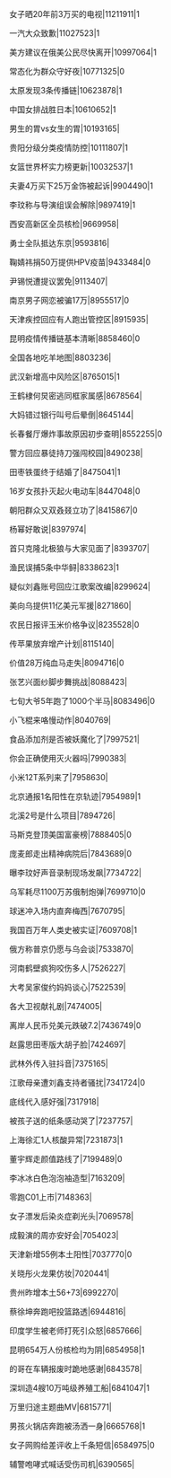女子晒20年前3万买的电视|11211911|1

一汽大众致歉|11027523|1

美方建议在俄美公民尽快离开|10997064|1

常态化为群众守好夜|10771325|0

太原发现3条传播链|10623878|1

中国女排战胜日本|10610652|1

男生的胃vs女生的胃|10193165|

贵阳分级分类疫情防控|10111807|1

女篮世界杯实力榜更新|10032537|1

夫妻4万买下25万金饰被起诉|9904490|1

李玟称与导演组误会解除|9897419|1

西安高新区全员核检|9669958|

勇士全队抵达东京|9593816|

鞠婧祎捐50万提供HPV疫苗|9433484|0

尹锡悦遭提议罢免|9113407|

南京男子网恋被骗17万|8955517|0

天津疾控回应有人跑出管控区|8915935|

昆明疫情传播链基本清晰|8858460|0

全国各地吃羊地图|8803236|

武汉新增高中风险区|8765015|1

王鹤棣何炅密逃同框家属感|8678564|

大妈错过银行叫号后晕倒|8645144|

长春餐厅爆炸事故原因初步查明|8552255|0

警方回应暴徒持刀强闯校园|8490238|

田枣铁蛋终于结婚了|8475041|1

16岁女孩扑灭起火电动车|8447048|0

朝阳群众又双叒叕立功了|8415867|0

杨幂好敢说|8397974|

首只克隆北极狼与大家见面了|8393707|

渔民误捕5条中华鲟|8338623|1

疑似刘鑫账号回应江歌案改编|8299624|

美向乌提供11亿美元军援|8271860|

农民日报评玉米价格争议|8235528|0

传苹果放弃增产计划|8115140|

价值28万纯血马走失|8094716|0

张艺兴面纱脚步舞挑战|8088423|

七旬大爷5年跑了1000个半马|8083496|0

小飞棍来咯慢动作|8040769|

食品添加剂是否被妖魔化了|7997521|

你会正确使用灭火器吗|7990383|

小米12T系列来了|7958630|

北京通报1名阳性在京轨迹|7954989|1

北溪2号是什么项目|7894726|

马斯克登顶美国富豪榜|7888405|0

庞麦郎走出精神病院后|7843689|0

曝李玟好声音录制现场发飙|7734722|

乌军耗尽1100万苏俄制炮弹|7699710|0

球迷冲入场内直奔梅西|7670795|

我国百万年人类史被实证|7609708|1

俄方称普京仍愿与乌会谈|7533870|

河南鹤壁疯狗咬伤多人|7526227|

大考吴家俊约妈妈谈心|7522539|

各大卫视献礼剧|7474005|

离岸人民币兑美元跌破7.2|7436749|0

赵露思田枣版大胡子脸|7424697|

武林外传入驻抖音|7375165|

江歌母亲遭刘鑫支持者骚扰|7341724|0

底线代入感好强|7317918|

被孩子送的纸条感动哭了|7237757|

上海徐汇1人核酸异常|7231873|1

董宇辉走颜值路线了|7199489|0

李冰冰白色泡泡袖造型|7163209|

零跑C01上市|7148363|

女子漂发后染炎症剃光头|7069578|

成毅演的周亦安好会|7054023|

天津新增55例本土阳性|7037770|0

关晓彤火龙果仿妆|7020441|

贵州昨增本土56+73|6992270|

蔡徐坤奔跑吧投篮路透|6944816|

印度学生被老师打死引众怒|6857666|

昆明654万人份核检均为阴|6854958|1

的哥在车辆报废时跪地感谢|6843578|

深圳造4艘10万吨级养殖工船|6841047|1

万里归途主题曲MV|6815771|

男孩火锅店奔跑被汤洒一身|6665768|1

女子网购给差评收上千条短信|6584975|0

辅警咆哮式喊话受伤司机|6390565|


